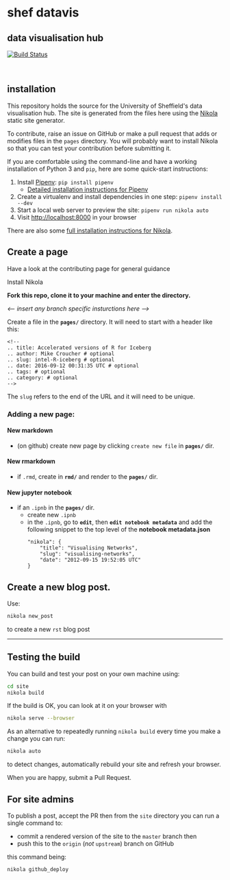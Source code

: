 # shef datavis
## data visualisation hub

[![Build Status](https://travis-ci.org/researchdata-sheffield/dataviz-hub.svg?branch=develop)](https://travis-ci.org/researchdata-sheffield/dataviz-hub)

<br>

## installation

This repository holds the source for the University of Sheffield's data visualisation hub. The site is generated from the files here using the [Nikola](http://getnikola.com) static site generator.

To contribute, raise an issue on GitHub or make a pull request that adds or modifies files in the `pages` directory. You will probably want to install Nikola so that you can test your contribution before submitting it.

If you are comfortable using the command-line and have a working installation of Python 3 and `pip`, here are some quick-start instructions:

1. Install [Pipenv][]: `pip install pipenv`
    - [Detailed installation instructions for Pipenv][Pipenv install]
2. Create a virtualenv and install dependencies in one step: `pipenv install --dev`
3. Start a local web server to preview the site: `pipenv run nikola auto`
4. Visit <http://localhost:8000> in your browser

There are also some [full installation instructions for Nikola][Nikola install].

[Pipenv]: https://docs.pipenv.org/
[Pipenv install]: https://docs.pipenv.org/#install-pipenv-today
[Nikola install]: https://getnikola.com/getting-started.html


## Create a page

Have a look at the contributing page for general guidance

Install Nikola

**Fork this repo, clone it to your machine and enter the directory.**

*<-- insert any branch specific insturctions here -->*

Create a file in the **`pages/`** directory. It will need to start with a header like this: 

```
<!--
.. title: Accelerated versions of R for Iceberg
.. author: Mike Croucher # optional
.. slug: intel-R-iceberg # optional
.. date: 2016-09-12 00:31:35 UTC # optional
.. tags: # optional
.. category: # optional
-->
```

The `slug` refers to the end of the URL and it will need to be unique.


### Adding a new page:
#### New markdown
- (on github) create new page by clicking `create new file` in **`pages/`** dir.
#### New rmarkdown
- if `.rmd`, create in **`rmd/`** and render to the  **`pages/`** dir.
#### New jupyter notebook
- if an `.ipnb` in the  **`pages/`** dir.
  - create new `.ipnb`
  - in the `.ipnb`, go to **`edit`**,  then **`edit notebook metadata`** and add the following snippet to the top level of the **notebook metadata.json**
    ```
    "nikola": {
        "title": "Visualising Networks",
        "slug": "visualising-networks",
        "date": "2012-09-15 19:52:05 UTC"
    }
    ```

## Create a new blog post.

Use:

```bash
nikola new_post
``` 
to create a new `rst` blog post 


***

## Testing the build

You can build and test your post on your own machine using:

```bash
cd site
nikola build
```

If the build is OK, you can look at it on your browser with 

```bash
nikola serve --browser
```

As an alternative to repeatedly running `nikola build` every time you make a change you can run:

```bash
nikola auto
```

to detect changes, automatically rebuild your site and refresh your browser.

When you are happy, submit a Pull Request.

## For site admins

To publish a post, accept the PR then from the `site` directory you can run a single command to:

* commit a rendered version of the site to the `master` branch then 
* push this to the `origin` (_not_ `upstream`) branch on GitHub

this command being:

```bash
nikola github_deploy
```


